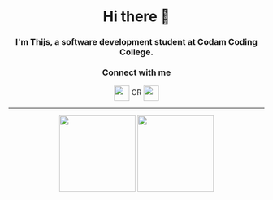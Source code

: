 <h1 align=center> Hi there 👋 </h1>
<h3 align=center> I'm Thijs, a software development student at Codam Coding College. <br><br> Connect with me </h3>

<p align=center> <a href= "https://www.linkedin.com/in/thijs-bruineman/"><img height=30px align=center src="https://github.com/tishj/images/blob/master/linkedin.png"/></a>  OR <a href="mailto:thijsbruineman@gmail.com"><img height=30px align=center src="https://github.com/tishj/images/blob/master/mail.png"></a> </p>

---

<p align="center">
  <img height="150" src="https://github-readme-stats.vercel.app/api/top-langs/?username=tishj&theme=dark&hide_border=true&layout=compact&count_private=true" />
  <img height="150" src="https://github-readme-stats.vercel.app/api?username=tishj&theme=dark&show_icons=true&count_private=true&hide_border=true&hide=issues" />
</p>
